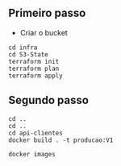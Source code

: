 ## Primeiro passo 
- Criar o bucket 
```
cd infra
cd S3-State
terraform init
terraform plan 
terraform apply 
```

## Segundo passo 
```
cd .. 
cd ..
cd api-clientes 
docker build . -t producao:V1
```
```
docker images
```